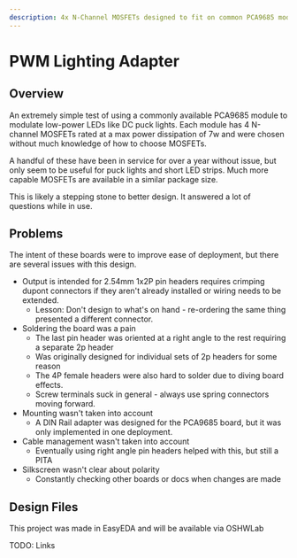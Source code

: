 ```yaml
---
description: 4x N-Channel MOSFETs designed to fit on common PCA9685 modules
---
```


# PWM Lighting Adapter

## Overview

An extremely simple test of using a commonly available PCA9685 module to modulate low-power LEDs like DC puck lights.  Each module has 4 N-channel MOSFETs rated at a max power dissipation of 7w and were chosen without much knowledge of how to choose MOSFETs.

A handful of these have been in service for over a year without issue, but only seem to be useful for puck lights and short LED strips. Much more capable MOSFETs are available in a similar package size.

This is likely a stepping stone to better design. It answered a lot of questions while in use.

## Problems

The intent of these boards were to improve ease of deployment, but there are several issues with this design.

* Output is intended for 2.54mm 1x2P pin headers requires crimping dupont connectors if they aren't already installed or wiring needs to be extended.
  * Lesson: Don't design to what's on hand - re-ordering the same thing presented a different connector.
* Soldering the board was a pain
  * The last pin header was oriented at a right angle to the rest requiring a separate 2p header
  * Was originally designed for individual sets of 2p headers for some reason
  * The 4P female headers were also hard to solder due to diving board effects.
  * Screw terminals suck in general - always use spring connectors moving forward.
* Mounting wasn't taken into account
  * A DIN Rail adapter was designed for the PCA9685 board, but it was only implemented in one deployment.
* Cable management wasn't taken into account
  * Eventually using right angle pin headers helped with this, but still a PITA
* Silkscreen wasn't clear about polarity
  * Constantly checking other boards or docs when changes are made

## Design Files

This project was made in EasyEDA and will be available via OSHWLab

TODO: Links

